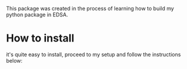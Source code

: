 This package was created in the process of learning how to build my python package in EDSA.

# How to install
it's quite easy to install, proceed to my setup and follow the instructions below:
###### 